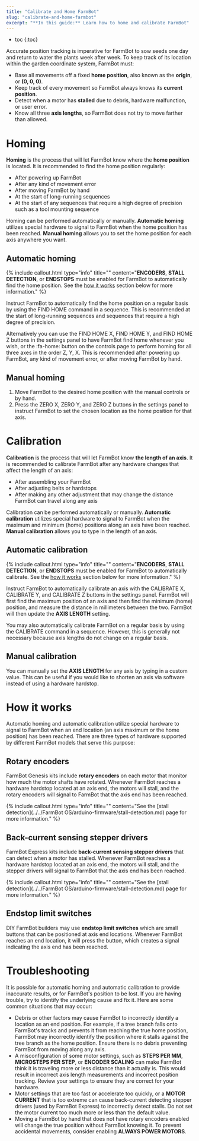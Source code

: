 ```yaml
---
title: "Calibrate and Home FarmBot"
slug: "calibrate-and-home-farmbot"
excerpt: "**In this guide:** Learn how to home and calibrate FarmBot"
---
```


* toc
{:toc}

Accurate position tracking is imperative for FarmBot to sow seeds one day and return to water the plants week after week. To keep track of its location within the garden coordinate system, FarmBot must:

  * Base all movements off a fixed **home position**, also known as the **origin**, or **(0, 0, 0)**.
  * Keep track of every movement so FarmBot always knows its **current position**.
  * Detect when a motor has **stalled** due to debris, hardware malfunction, or user error.
  * Know all three **axis lengths**, so FarmBot does not try to move farther than allowed.

# Homing
**Homing** is the process that will let FarmBot know where the **home position** is located. It is recommended to find the home position regularly:

  * After powering up FarmBot
  * After any kind of movement error
  * After moving FarmBot by hand
  * At the start of long-running sequences
  * At the start of any sequences that require a high degree of precision such as a tool mounting sequence

Homing can be performed automatically or manually. **Automatic homing** utilizes special hardware to signal to FarmBot when the home position has been reached. **Manual homing** allows you to set the home position for each axis anywhere you want.

## Automatic homing

{%
include callout.html
type="info"
title=""
content="**ENCODERS**, **STALL DETECTION**, or **ENDSTOPS** must be enabled for FarmBot to automatically find the home position. See the [how it works](#section-how-it-works) section below for more information."
%}

Instruct FarmBot to automatically find the home position on a regular basis by using the <span class="fb-step fb-move-absolute">FIND HOME</span> command in a sequence. This is recommended at the start of long-running sequences and sequences that require a high degree of precision.

Alternatively you can use the <span class="fb-button fb-yellow">FIND HOME X</span>, <span class="fb-button fb-yellow">FIND HOME Y</span>, and <span class="fb-button fb-yellow">FIND HOME Z</span> buttons in the settings panel to have FarmBot find home whenever you wish, or the <span class="fb-button fb-gray">:fa-home:</span> button on the controls page to perform homing for all three axes in the order Z, Y, X. This is recommended after powering up FarmBot, any kind of movement error, or after moving FarmBot by hand.

## Manual homing
1. Move FarmBot to the desired home position with the manual controls or by hand.
2. Press the <span class="fb-button fb-yellow">ZERO X</span>, <span class="fb-button fb-yellow">ZERO Y</span>, and <span class="fb-button fb-yellow">ZERO Z</span> buttons in the settings panel to instruct FarmBot to set the chosen location as the home position for that axis.

# Calibration
**Calibration** is the process that will let FarmBot know **the length of an axis**. It is recommended to calibrate FarmBot after any hardware changes that affect the length of an axis:

* After assembling your FarmBot
* After adjusting belts or hardstops
* After making any other adjustment that may change the distance FarmBot can travel along any axis

Calibration can be performed automatically or manually. **Automatic calibration** utilizes special hardware to signal to FarmBot when the maximum and minimum (home) positions along an axis have been reached. **Manual calibration** allows you to type in the length of an axis.

## Automatic calibration

{%
include callout.html
type="info"
title=""
content="**ENCODERS**, **STALL DETECTION**, or **ENDSTOPS** must be enabled for FarmBot to automatically calibrate. See the [how it works](#section-how-it-works) section below for more information."
%}

Instruct FarmBot to automatically calibrate an axis with the <span class="fb-button fb-yellow">CALIBRATE X</span>, <span class="fb-button fb-yellow">CALIBRATE Y</span>, and <span class="fb-button fb-yellow">CALIBRATE Z</span> buttons in the settings panel. FarmBot will first find the maximum position of an axis and then find the minimum (home) position, and measure the distance in millimeters between the two. FarmBot will then update the **AXIS LENGTH** setting.

You may also automatically calibrate FarmBot on a regular basis by using the <span class="fb-step fb-move-absolute">CALIBRATE</span> command in a sequence. However, this is generally not necessary because axis lengths do not change on a regular basis.

## Manual calibration

You can manually set the **AXIS LENGTH** for any axis by typing in a custom value. This can be useful if you would like to shorten an axis via software instead of using a hardware hardstop.

# How it works

Automatic homing and automatic calibration utilize special hardware to signal to FarmBot when an end location (an axis maximum or the home position) has been reached. There are three types of hardware supported by different FarmBot models that serve this purpose:

## Rotary encoders

FarmBot Genesis kits include **rotary encoders** on each motor that monitor how much the motor shafts have rotated. Whenever FarmBot reaches a hardware hardstop located at an axis end, the motors will stall, and the rotary encoders will signal to FarmBot that the axis end has been reached.

{%
include callout.html
type="info"
title=""
content="See the [stall detection](../../FarmBot OS/arduino-firmware/stall-detection.md) page for more information."
%}

## Back-current sensing stepper drivers

FarmBot Express kits include **back-current sensing stepper drivers** that can detect when a motor has stalled. Whenever FarmBot reaches a hardware hardstop located at an axis end, the motors will stall, and the stepper drivers will signal to FarmBot that the axis end has been reached.

{%
include callout.html
type="info"
title=""
content="See the [stall detection](../../FarmBot OS/arduino-firmware/stall-detection.md) page for more information."
%}

## Endstop limit switches

DIY FarmBot builders may use **endstop limit switches** which are small buttons that can be positioned at axis end locations. Whenever FarmBot reaches an end location, it will press the button, which creates a signal indicating the axis end has been reached.

# Troubleshooting

It is possible for automatic homing and automatic calibration to provide inaccurate results, or for FarmBot's position to be lost. If you are having trouble, try to identify the underlying cause and fix it. Here are some common situations that may occur:

  * Debris or other factors may cause FarmBot to incorrectly identify a location as an end position. For example, if a tree branch falls onto FarmBot's tracks and prevents it from reaching the true home position, FarmBot may incorrectly identify the position where it stalls against the tree branch as the home position. Ensure there is no debris preventing FarmBot from moving along any axis.
  * A misconfiguration of some motor settings, such as **STEPS PER MM**, **MICROSTEPS PER STEP**, or **ENCODER SCALING** can make FarmBot think it is traveling more or less distance than it actually is. This would result in incorrect axis length measurements and incorrect position tracking. Review your settings to ensure they are correct for your hardware.
  * Motor settings that are too fast or accelerate too quickly, or a **MOTOR CURRENT** that is too extreme can cause back-current detecting stepper drivers (used by FarmBot Express) to incorrectly detect stalls. Do not set the motor current too much more or less than the default value.
  * Moving a FarmBot by hand that does not have rotary encoders enabled will change the true position without FarmBot knowing it. To prevent accidental movements, consider enabling **ALWAYS POWER MOTORS**.
